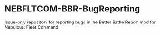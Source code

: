 # NEBFLTCOM-BBR-BugReporting
Issue-only repository for reporting bugs in the Better Battle Report mod for Nebulous: Fleet Command
